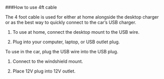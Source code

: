 ###How to use 4ft cable

The 4 foot cable is used for either at home alongside the desktop charger or as the best way to quickly connect to the car’s USB charger.

1. To use at home, connect the desktop mount to the USB wire.

2. Plug into your computer, laptop, or USB outlet plug.

To use in the car, plug the USB wire into the USB plug.

1. Connect to the windshield mount.

2. Place 12V plug into 12V outlet.
